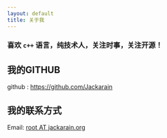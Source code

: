 ```yaml
---
layout: default
title: 关于我
---
```


### 喜欢 `c++` 语言，纯技术人，关注时事，关注开源！

## 我的GITHUB
github : <https://github.com/Jackarain>

## 我的联系方式
Email: [root AT jackarain.org](mailto:root@jackarain.org)
